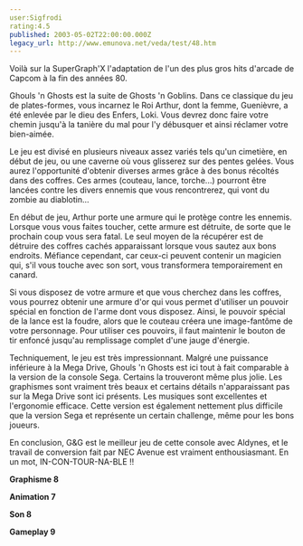 ```yaml
---
user:Sigfrodi
rating:4.5
published: 2003-05-02T22:00:00.000Z
legacy_url: http://www.emunova.net/veda/test/48.htm
---
```

Voilà sur la SuperGraph'X l'adaptation de l'un des plus gros hits d'arcade de Capcom à la fin des années 80\.  

  

Ghouls 'n Ghosts est la suite de Ghosts 'n Goblins. Dans ce classique du jeu de plates-formes, vous incarnez le Roi Arthur, dont la femme, Guenièvre, a été enlevée par le dieu des Enfers, Loki. Vous devrez donc faire votre chemin jusqu'à la tanière du mal pour l'y débusquer et ainsi réclamer votre bien-aimée.  

  

Le jeu est divisé en plusieurs niveaux assez variés tels qu'un cimetière, en début de jeu, ou une caverne où vous glisserez sur des pentes gelées. Vous aurez l'opportunité d'obtenir diverses armes grâce à des bonus récoltés dans des coffres. Ces armes (couteau, lance, torche...) pourront être lancées contre les divers ennemis que vous rencontrerez, qui vont du zombie au diablotin...  

  

En début de jeu, Arthur porte une armure qui le protège contre les ennemis. Lorsque vous vous faites toucher, cette armure est détruite, de sorte que le prochain coup vous sera fatal. Le seul moyen de la récupérer est de détruire des coffres cachés apparaissant lorsque vous sautez aux bons endroits. Méfiance cependant, car ceux-ci peuvent contenir un magicien qui, s'il vous touche avec son sort, vous transformera temporairement en canard.  

  

Si vous disposez de votre armure et que vous cherchez dans les coffres, vous pourrez obtenir une armure d'or qui vous permet d'utiliser un pouvoir spécial en fonction de l'arme dont vous disposez. Ainsi, le pouvoir spécial de la lance est la foudre, alors que le couteau créera une image-fantôme de votre personnage. Pour utiliser ces pouvoirs, il faut maintenir le bouton de tir enfoncé jusqu'au remplissage complet d'une jauge d'énergie.  

  

Techniquement, le jeu est très impressionnant. Malgré une puissance inférieure à la Mega Drive, Ghouls 'n Ghosts est ici tout à fait comparable à la version de la console Sega. Certains la trouveront même plus jolie. Les graphismes sont vraiment très beaux et certains détails n'apparaissant pas sur la Mega Drive sont ici présents. Les musiques sont excellentes et l'ergonomie efficace. Cette version est également nettement plus difficile que la version Sega et représente un certain challenge, même pour les bons joueurs.  

  

En conclusion, G&G est le meilleur jeu de cette console avec Aldynes, et le travail de conversion fait par NEC Avenue est vraiment enthousiasmant. En un mot, IN-CON-TOUR-NA-BLE !!  

  

**Graphisme 8**  

**Animation 7**  

**Son 8**  

**Gameplay 9**